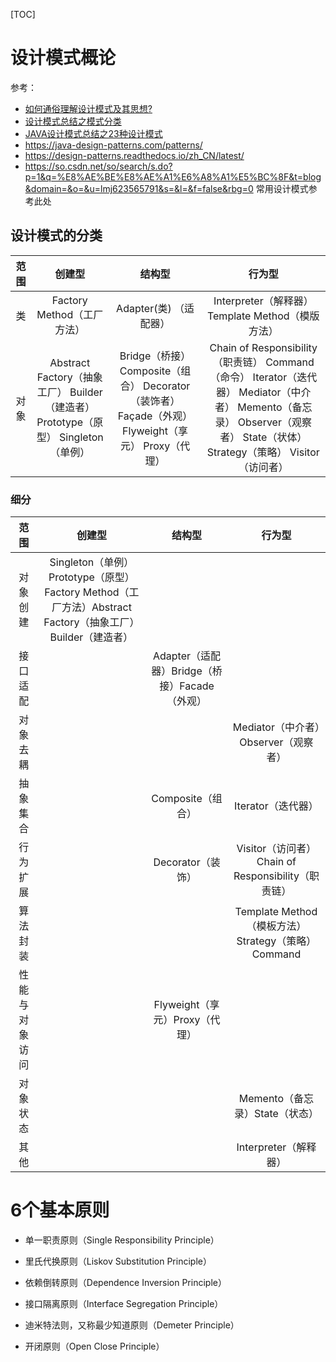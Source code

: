 [TOC]

# 设计模式概论

参考：

- [如何通俗理解设计模式及其思想?](https://juejin.im/post/5b3cddb6f265da0f8145c049)
- [设计模式总结之模式分类](https://blog.csdn.net/cooldragon/article/details/52164380)
- [JAVA设计模式总结之23种设计模式](https://www.cnblogs.com/pony1223/p/7608955.html)
- https://java-design-patterns.com/patterns/
- https://design-patterns.readthedocs.io/zh_CN/latest/
- https://so.csdn.net/so/search/s.do?p=1&q=%E8%AE%BE%E8%AE%A1%E6%A8%A1%E5%BC%8F&t=blog&domain=&o=&u=lmj623565791&s=&l=&f=false&rbg=0   常用设计模式参考此处

## 设计模式的分类

| 范围 |                            创建型                            |                            结构型                            |                            行为型                            |
| :--: | :----------------------------------------------------------: | :----------------------------------------------------------: | :----------------------------------------------------------: |
|  类  |                  Factory Method（工厂方法）                  |                    Adapter(类) （适配器）                    |      Interpreter（解释器） Template Method（模版方法）       |
| 对象 | Abstract Factory（抽象工厂） Builder（建造者）   Prototype（原型） Singleton（单例） | Bridge（桥接） Composite（组合） Decorator（装饰者） Façade（外观） Flyweight（享元） Proxy（代理） | Chain of Responsibility（职责链） Command（命令） Iterator（迭代器） Mediator（中介者） Memento（备忘录） Observer（观察者） State（状体） Strategy（策略） Visitor（访问者） |

### 细分

|      范围      |                            创建型                            |                    结构型                     |                       行为型                       |
| :------------: | :----------------------------------------------------------: | :-------------------------------------------: | :------------------------------------------------: |
|    对象创建    | Singleton（单例）Prototype（原型）Factory Method（工厂方法）Abstract Factory（抽象工厂）Builder（建造者） |                                               |                                                    |
|    接口适配    |                                                              | Adapter（适配器）Bridge（桥接）Facade（外观） |                                                    |
|    对象去耦    |                                                              |                                               |        Mediator（中介者）Observer（观察者）        |
|    抽象集合    |                                                              |               Composite（组合）               |                 Iterator（迭代器）                 |
|    行为扩展    |                                                              |               Decorator（装饰）               | Visitor（访问者）Chain of Responsibility（职责链） |
|    算法封装    |                                                              |                                               | Template Method（模板方法）Strategy（策略）Command |
| 性能与对象访问 |                                                              |        Flyweight（享元）Proxy（代理）         |                                                    |
|    对象状态    |                                                              |                                               |           Memento（备忘录）State（状态）           |
|      其他      |                                                              |                                               |               Interpreter（解释器）                |

# 6个基本原则

- 单一职责原则（Single Responsibility Principle）

- 里氏代换原则（Liskov Substitution Principle）

- 依赖倒转原则（Dependence Inversion Principle）

- 接口隔离原则（Interface Segregation Principle）

- 迪米特法则，又称最少知道原则（Demeter Principle）

- 开闭原则（Open Close Principle）

